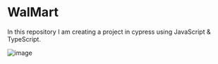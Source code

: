 # WalMart
In this repository I am creating a project in cypress using JavaScript &amp; TypeScript.

![image](https://user-images.githubusercontent.com/61733348/201486884-5075ec90-b7a9-42e7-9061-9e01a7415aee.png)
